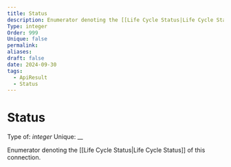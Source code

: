 ```yaml
---
title: Status
description: Enumerator denoting the [[Life Cycle Status|Life Cycle Status]] of this connection.
Type: integer
Order: 999
Unique: false
permalink: 
aliases: 
draft: false
date: 2024-09-30
tags:
  - ApiResult
  - Status
---
```

# Status

Type of: _integer_
Unique: __

Enumerator denoting the [[Life Cycle Status|Life Cycle Status]] of this connection.

